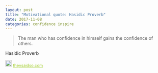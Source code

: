 ```yaml
---
layout: post
title: "Motivational quote: Hasidic Proverb"
date: 2017-11-08
categories: confidence inspire
---
```

> The man who has confidence in himself gains the confidence of others.

Hasidic Proverb

<span style="z-index:50;font-size:0.9em;"><img src="https://theysaidso.com/branding/theysaidso.png" height="20" width="20" alt="theysaidso.com"/><a href="https://theysaidso.com" title="Powered by quotes from theysaidso.com" style="color: #9fcc25; margin-left: 4px; vertical-align: middle;">theysaidso.com</a></span>
